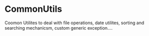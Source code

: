 # CommonUtils
Coomon Utilites to deal with file operations, date utilites, sorting and searching mechanicsm, custom generic exception....
